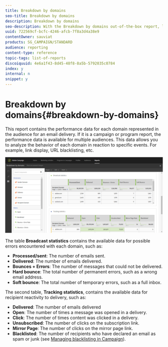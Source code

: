 ```yaml
---
title: Breakdown by domains
seo-title: Breakdown by domains
description: Breakdown by domains
seo-description: With the Breakdown by domains out-of-the-box report, learn about the performance data of your deliveries depending on each of your customer's domain.
uuid: 722569cf-bcfc-4246-afcb-7f8a3d4a38e9
contentOwner: sauviat
products: SG_CAMPAIGN/STANDARD
audience: reporting
content-type: reference
topic-tags: list-of-reports
discoiquuid: 4e6a1f43-8d45-48f8-8a5b-5792035c0784
index: y
internal: n
snippet: y
---
```


# Breakdown by domains{#breakdown-by-domains}

This report contains the performance data for each domain represented in the audience for an email delivery. If it is a campaign or program report, the performance data is available for multiple audiences. This data allows you to analyze the behavior of each domain in reaction to specific events. For example, link display, URL blacklisting, etc.

![](assets/delivery_reports_6.png)

The table **Broadcast statistics** contains the available data for possible errors encountered with each domain, such as:

* **Processed/sent**: The number of emails sent.
* **Delivered**: The number of emails delivered.
* **Bounces + Errors**: The number of messages that could not be delivered.
* **Hard bounce**: The total number of permanent errors, such as a wrong email address.
* **Soft bounce**: The total number of temporary errors, such as a full inbox.

The second table, **Tracking statistics**, contains the available data for recipient reactivity to delivery, such as:

* **Delivered**: The number of emails delivered
* **Open**: The number of times a message was opened in a delivery.
* **Click**: The number of times content was clicked in a delivery.
* **Unsubscribed**: The number of clicks on the subscription link.
* **Mirror Page**: The number of clicks on the mirror page link.
* **Blacklisted**: The number of recipients who have declared an email as spam or junk (see [Managing blacklisting in Campaign](../../audiences/using/about-opt-in-and-opt-out-in-campaign.md)).

